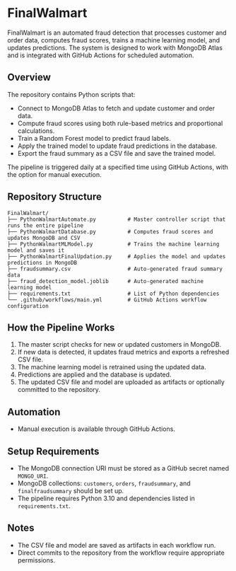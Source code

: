 # FinalWalmart

FinalWalmart is an automated fraud detection that processes customer and order data, computes fraud scores, trains a machine learning model, and updates predictions. The system is designed to work with MongoDB Atlas and is integrated with GitHub Actions for scheduled automation.

## Overview

The repository contains Python scripts that:

* Connect to MongoDB Atlas to fetch and update customer and order data.
* Compute fraud scores using both rule-based metrics and proportional calculations.
* Train a Random Forest model to predict fraud labels.
* Apply the trained model to update fraud predictions in the database.
* Export the fraud summary as a CSV file and save the trained model.

The pipeline is triggered daily at a specified time using GitHub Actions, with the option for manual execution.

## Repository Structure

```
FinalWalmart/
├── PythonWalmartAutomate.py          # Master controller script that runs the entire pipeline
├── PythonWalmartDatabase.py          # Computes fraud scores and updates MongoDB and CSV
├── PythonWalmartMLModel.py           # Trains the machine learning model and saves it
├── PythonWalmartFinalUpdation.py     # Applies the model and updates predictions in MongoDB
├── fraudsummary.csv                  # Auto-generated fraud summary data
├── fraud_detection_model.joblib      # Auto-generated machine learning model
├── requirements.txt                  # List of Python dependencies
└── .github/workflows/main.yml        # GitHub Actions workflow configuration
```

## How the Pipeline Works

1. The master script checks for new or updated customers in MongoDB.
2. If new data is detected, it updates fraud metrics and exports a refreshed CSV file.
3. The machine learning model is retrained using the updated data.
4. Predictions are applied and the database is updated.
5. The updated CSV file and model are uploaded as artifacts or optionally committed to the repository.

## Automation

* Manual execution is available through GitHub Actions.

## Setup Requirements

* The MongoDB connection URI must be stored as a GitHub secret named `MONGO_URI`.
* MongoDB collections: `customers`, `orders`, `fraudsummary`, and `finalfraudsummary` should be set up.
* The pipeline requires Python 3.10 and dependencies listed in `requirements.txt`.

## Notes

* The CSV file and model are saved as artifacts in each workflow run.
* Direct commits to the repository from the workflow require appropriate permissions.
